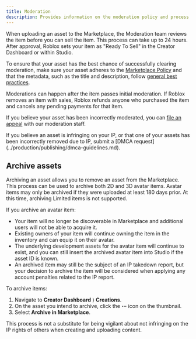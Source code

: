 ```yaml
---
title: Moderation
description: Provides information on the moderation policy and process for Marketplace items.
---
```


When uploading an asset to the Marketplace, the Moderation team reviews the item before you can sell the item. This process can take up to 24 hours. After approval, Roblox sets your item as "Ready To Sell" in the Creator Dashboard or within Studio.

To ensure that your asset has the best chance of successfully clearing moderation, make sure your asset adheres to the [Marketplace Policy](../marketplace/marketplace-policy.md) and that the metadata, such as the title and description, follow [general best practices](../production/publishing/publish-experiences-and-places.md#metadata-best-practices).

Moderations can happen after the item passes initial moderation. If Roblox removes an item with sales, Roblox refunds anyone who purchased the item and cancels any pending payments for that item.

If you believe your asset has been incorrectly moderated, you can [file an appeal](https://en.help.roblox.com/hc/en-us/articles/360000245263-Appeal-Your-Content-or-Account-Moderation) with our moderation staff.

<Alert severity = 'info'>
If you believe an asset is infringing on your IP, or that one of your assets has been incorrectly removed due to IP, submit a [DMCA request](../production/publishing/dmca-guidelines.md).
</Alert>

## Archive assets

Archiving an asset allows you to remove an asset from the Marketplace. This process can be used to archive both 2D and 3D avatar items. Avatar items may only be archived if they were uploaded at least 180 days prior. At this time, archiving Limited items is not supported.

If you archive an avatar item:

- Your item will no longer be discoverable in Marketplace and additional users will not be able to acquire it.
- Existing owners of your item will continue owning the item in the inventory and can equip it on their avatar.
- The underlying development assets for the avatar item will continue to exist, and you can still insert the archived avatar item into Studio if the asset ID is known.
- An archived item may still be the subject of an IP takedown report, but your decision to archive the item will be considered when applying any account penalties related to the IP report.

To archive items:

1. Navigate to **Creator Dashboard** ⟩ **Creations**.
2. On the asset you intend to archive, click the **&ctdot;** icon on the thumbnail.
3. Select **Archive in Marketplace**.

<Alert severity ='warning'>
This process is not a substitute for being vigilant about not infringing on the IP rights of others when creating and uploading content.
</Alert>
